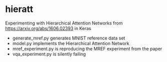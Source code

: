 # hieratt
Experimenting with Hierarchical Attention Networks from https://arxiv.org/abs/1606.02393 in Keras

- generate_mref.py generates MNIST reference data set
- model.py implements the Hierarchical Attention Network
- mref_experiment.py is reproducing the MREF experiment from the paper
- vqa_experiment.py is silently failing

